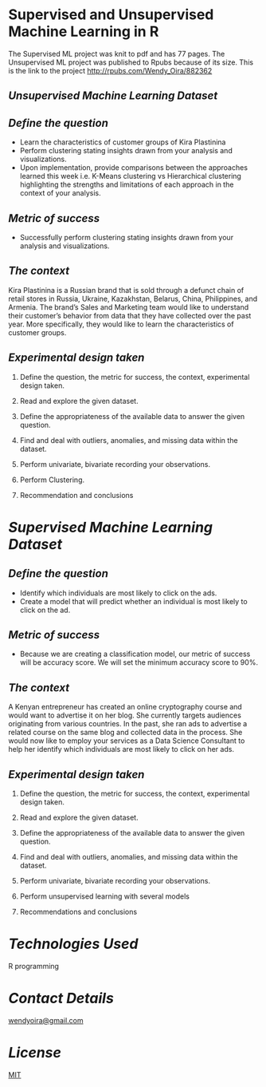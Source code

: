 # Supervised and Unsupervised Machine Learning in R

   The Supervised ML project was knit to pdf and has 77 pages. The Unsupervised ML project was published to Rpubs
   because of its size. This is the link to the project http://rpubs.com/Wendy_Oira/882362
   
## *Unsupervised Machine Learning Dataset*

## *Define the question*

-   Learn the characteristics of customer groups of Kira Plastinina
-   Perform clustering stating insights drawn from your analysis and 
    visualizations.
-   Upon implementation, provide comparisons between the approaches learned 
    this week i.e. K-Means clustering vs Hierarchical clustering highlighting 
    the strengths and limitations of each approach in the context of your
    analysis.

## *Metric of success*

-   Successfully perform clustering stating insights drawn from your analysis 
    and visualizations.

## *The context*

Kira Plastinina is a Russian brand that is sold through a defunct chain of
retail stores in Russia, Ukraine, Kazakhstan, Belarus, China, Philippines, 
and Armenia. The brand’s Sales and Marketing team would like to understand
their customer’s behavior from data that they have collected over the past year.
More specifically, they would like to learn the characteristics of customer 
groups.

## *Experimental design taken*

1.  Define the question, the metric for success, the context,
    experimental design taken.

2.  Read and explore the given dataset.

3.  Define the appropriateness of the available data to answer the given
    question.

4.  Find and deal with outliers, anomalies, and missing data within the
    dataset.

5.  Perform univariate, bivariate recording your observations.

6.  Perform Clustering.

7.  Recommendation and conclusions


# *Supervised Machine Learning Dataset*

## *Define the question*

-   Identify which individuals are most likely to click on the ads.
-   Create a model that will predict whether an individual is most likely to 
    click on the ad.

## *Metric of success*

-   Because we are creating a classification model, our metric of success will 
    be accuracy score. We will set the minimum accuracy score to 90%.

## *The context*

A Kenyan entrepreneur has created an online cryptography course and
would want to advertise it on her blog. She currently targets audiences
originating from various countries. In the past, she ran ads to
advertise a related course on the same blog and collected data in the
process. She would now like to employ your services as a Data Science
Consultant to help her identify which individuals are most likely to
click on her ads.

## *Experimental design taken*

1.  Define the question, the metric for success, the context,
    experimental design taken.

2.  Read and explore the given dataset.

3.  Define the appropriateness of the available data to answer the given
    question.

4.  Find and deal with outliers, anomalies, and missing data within the
    dataset.

5.  Perform univariate, bivariate recording your observations.

6.  Perform unsupervised learning with several models

7.  Recommendations and conclusions

# *Technologies Used*

R programming

# *Contact Details*

wendyoira@gmail.com

# *License*
[MIT](https://choosealicense.com/licenses/mit/)
